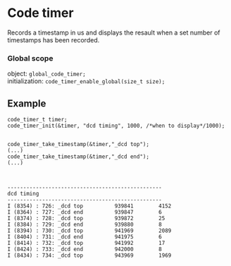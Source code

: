 # Code timer

Records a timestamp in us and displays the resault when a set number of timestamps has been recorded.

### Global scope
object: `global_code_timer;`\
initialization: `code_timer_enable_global(size_t size);`

## Example
```
code_timer_t timer;
code_timer_init(&timer, "dcd timing", 1000, /*when to display*/1000);


code_timer_take_timestamp(&timer,"_dcd top");
(...)
code_timer_take_timestamp(&timer,"_dcd end");
(...)



-------------------------------------------------
dcd timing
-------------------------------------------------
I (8354) : 726: _dcd top          939841        4152
I (8364) : 727: _dcd end          939847        6
I (8374) : 728: _dcd top          939872        25
I (8384) : 729: _dcd end          939880        8
I (8394) : 730: _dcd top          941969        2089
I (8404) : 731: _dcd end          941975        6
I (8414) : 732: _dcd top          941992        17
I (8424) : 733: _dcd end          942000        8
I (8434) : 734: _dcd top          943969        1969


```